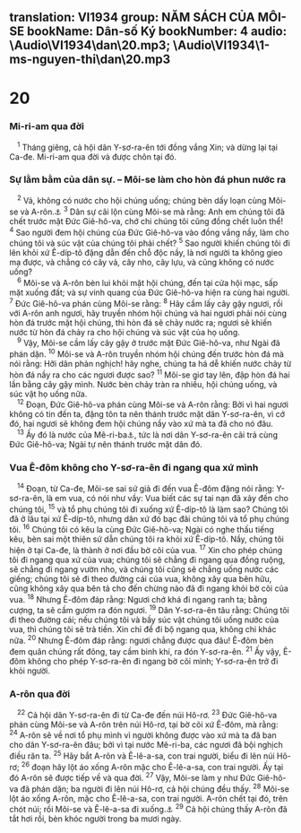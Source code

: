 translation: VI1934
group: NĂM SÁCH CỦA MÔI-SE
bookName: Dân-số Ký 
bookNumber: 4
audio: \Audio\VI1934\dan\20.mp3; \Audio\VI1934\1-ms-nguyen-thi\dan\20.mp3
-------

<div class="title"><h1>20</h1><h3>Mi-ri-am qua đời</h3></div>
<span class="verse dan_20_1"> <sup>1</sup> Tháng giêng, cả hội dân Y-sơ-ra-ên tới đồng vắng Xin; và dừng lại tại Ca-đe. Mi-ri-am qua đời và được chôn tại đó. <br/></span>
<div class="title"><h3>Sự lằm bằm của dân sự. – Môi-se làm cho hòn đá phun nước ra</h3></div>
<span class="verse dan_20_2"> <sup>2</sup> Vả, không có nước cho hội chúng uống; chúng bèn dấy loạn cùng Môi-se và A-rôn.<a data-toggle="tooltip" data-placement="bottom" title="Xu 17:1-7">⚓</a></span>
<span class="verse dan_20_3"><sup>3</sup> Dân sự cãi lộn cùng Môi-se mà rằng: Anh em chúng tôi đã chết trước mặt Đức Giê-hô-va, chớ chi chúng tôi cũng đồng chết luôn thể! </span>
<span class="verse dan_20_4"><sup>4</sup> Sao người đem hội chúng của Đức Giê-hô-va vào đồng vắng nầy, làm cho chúng tôi và súc vật của chúng tôi phải chết? </span>
<span class="verse dan_20_5"><sup>5</sup> Sao người khiến chúng tôi đi lên khỏi xứ Ê-díp-tô đặng dẫn đến chỗ độc nầy, là nơi người ta không gieo mạ được, và chẳng có cây vả, cây nho, cây lựu, và cũng không có nước uống? <br/></span>
<span class="verse dan_20_6"> <sup>6</sup> Môi-se và A-rôn bèn lui khỏi mặt hội chúng, đến tại cửa hội mạc, sấp mặt xuống đất; và sự vinh quang của Đức Giê-hô-va hiện ra cùng hai người. </span>
<span class="verse dan_20_7"><sup>7</sup> Đức Giê-hô-va phán cùng Môi-se rằng: </span>
<span class="verse dan_20_8"><sup>8</sup> Hãy cầm lấy cây gậy ngươi, rồi với A-rôn anh ngươi, hãy truyền nhóm hội chúng và hai ngươi phải nói cùng hòn đá trước mặt hội chúng, thì hòn đá sẽ chảy nước ra; ngươi sẽ khiến nước từ hòn đá chảy ra cho hội chúng và súc vật của họ uống. <br/></span>
<span class="verse dan_20_9"> <sup>9</sup> Vậy, Môi-se cầm lấy cây gậy ở trước mặt Đức Giê-hô-va, như Ngài đã phán dặn. </span>
<span class="verse dan_20_10"><sup>10</sup> Môi-se và A-rôn truyền nhóm hội chúng đến trước hòn đá mà nói rằng: Hỡi dân phản nghịch! hãy nghe, chúng ta há dễ khiến nước chảy từ hòn đá nầy ra cho các ngươi được sao? </span>
<span class="verse dan_20_11"><sup>11</sup> Môi-se giơ tay lên, đập hòn đá hai lần bằng cây gậy mình. Nước bèn chảy tràn ra nhiều, hội chúng uống, và súc vật họ uống nữa. <br/></span>
<span class="verse dan_20_12"> <sup>12</sup> Đoạn, Đức Giê-hô-va phán cùng Môi-se và A-rôn rằng: Bởi vì hai ngươi không có tin đến ta, đặng tôn ta nên thánh trước mặt dân Y-sơ-ra-ên, vì cớ đó, hai ngươi sẽ không đem hội chúng nầy vào xứ mà ta đã cho nó đâu. <br/></span>
<span class="verse dan_20_13"> <sup>13</sup> Ấy đó là nước của Mê-ri-ba<a data-toggle="tooltip" data-placement="bottom" title="Nghĩa là: cãi trả">⚓</a>, tức là nơi dân Y-sơ-ra-ên cãi trả cùng Đức Giê-hô-va; Ngài tự nên thánh trước mặt dân đó. <br/></span>
<div class="title"><h3>Vua Ê-đôm không cho Y-sơ-ra-ên đi ngang qua xứ mình</h3></div>
<span class="verse dan_20_14"> <sup>14</sup> Đoạn, từ Ca-đe, Môi-se sai sứ giả đi đến vua Ê-đôm đặng nói rằng: Y-sơ-ra-ên, là em vua, có nói như vầy: Vua biết các sự tai nạn đã xảy đến cho chúng tôi, </span>
<span class="verse dan_20_15"><sup>15</sup> và tổ phụ chúng tôi đi xuống xứ Ê-díp-tô là làm sao? Chúng tôi đã ở lâu tại xứ Ê-díp-tô, nhưng dân xứ đó bạc đãi chúng tôi và tổ phụ chúng tôi. </span>
<span class="verse dan_20_16"><sup>16</sup> Chúng tôi có kêu la cùng Đức Giê-hô-va; Ngài có nghe thấu tiếng kêu, bèn sai một thiên sứ dẫn chúng tôi ra khỏi xứ Ê-díp-tô. Nầy, chúng tôi hiện ở tại Ca-đe, là thành ở nơi đầu bờ cõi của vua. </span>
<span class="verse dan_20_17"><sup>17</sup> Xin cho phép chúng tôi đi ngang qua xứ của vua; chúng tôi sẽ chẳng đi ngang qua đồng ruộng, sẽ chẳng đi ngang vườn nho, và chúng tôi cũng sẽ chẳng uống nước các giếng; chúng tôi sẽ đi theo đường cái của vua, không xây qua bên hữu, cũng không xây qua bên tả cho đến chừng nào đã đi ngang khỏi bờ cõi của vua. </span>
<span class="verse dan_20_18"><sup>18</sup> Nhưng Ê-đôm đáp rằng: Ngươi chớ khá đi ngang ranh ta; bằng cượng, ta sẽ cầm gươm ra đón ngươi. </span>
<span class="verse dan_20_19"><sup>19</sup> Dân Y-sơ-ra-ên tâu rằng: Chúng tôi đi theo đường cái; nếu chúng tôi và bầy súc vật chúng tôi uống nước của vua, thì chúng tôi sẽ trả tiền. Xin chỉ để đi bộ ngang qua, không chi khác nữa. </span>
<span class="verse dan_20_20"><sup>20</sup> Nhưng Ê-đôm đáp rằng: ngươi chẳng được qua đâu! Ê-đôm bèn đem quân chúng rất đông, tay cầm binh khí, ra đón Y-sơ-ra-ên. </span>
<span class="verse dan_20_21"><sup>21</sup> Ấy vậy, Ê-đôm không cho phép Y-sơ-ra-ên đi ngang bờ cõi mình; Y-sơ-ra-ên trở đi khỏi người. <br/></span>
<div class="title"><h3>A-rôn qua đời</h3></div>
<span class="verse dan_20_22"> <sup>22</sup> Cả hội dân Y-sơ-ra-ên đi từ Ca-đe đến núi Hô-rơ. </span>
<span class="verse dan_20_23"><sup>23</sup> Đức Giê-hô-va phán cùng Môi-se và A-rôn trên núi Hô-rơ, tại bờ cõi xứ Ê-đôm, mà rằng: </span>
<span class="verse dan_20_24"><sup>24</sup> A-rôn sẽ về nơi tổ phụ mình vì người không được vào xứ mà ta đã ban cho dân Y-sơ-ra-ên đâu; bởi vì tại nước Mê-ri-ba, các ngươi đã bội nghịch điều răn ta. </span>
<span class="verse dan_20_25"><sup>25</sup> Hãy bắt A-rôn và Ê-lê-a-sa, con trai người, biểu đi lên núi Hô-rơ; </span>
<span class="verse dan_20_26"><sup>26</sup> đoạn hãy lột áo xống A-rôn mặc cho Ê-lê-a-sa, con trai người. Ấy tại đó A-rôn sẽ được tiếp về và qua đời. </span>
<span class="verse dan_20_27"><sup>27</sup> Vậy, Môi-se làm y như Đức Giê-hô-va đã phán dặn; ba người đi lên núi Hô-rơ, cả hội chúng đều thấy. </span>
<span class="verse dan_20_28"><sup>28</sup> Môi-se lột áo xống A-rôn, mặc cho Ê-lê-a-sa, con trai người. A-rôn chết tại đó, trên chót núi; rồi Môi-se và Ê-lê-a-sa đi xuống.<a data-toggle="tooltip" data-placement="bottom" title="Xu 29:29; Dan 33:38; Phu 10:6">⚓</a></span>
<span class="verse dan_20_29"><sup>29</sup> Cả hội chúng thấy A-rôn đã tắt hơi rồi, bèn khóc người trong ba mươi ngày. <br/></span>
